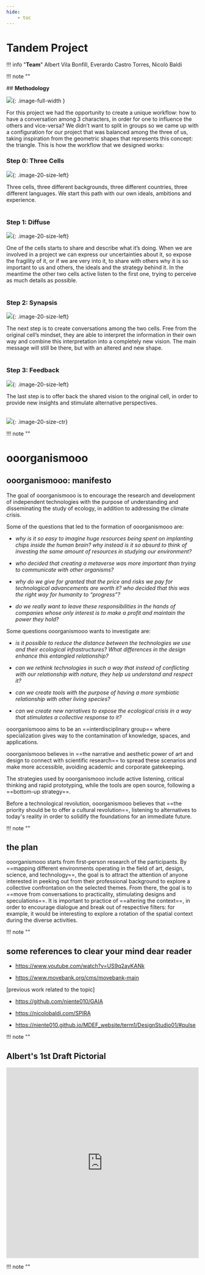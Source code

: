 ```yaml
---
hide:
    - toc
---
```

# **Tandem Project**

!!! info "**Team**"
     Albert Vila Bonfill, Everardo Castro Torres, Nicolò Baldi

!!! note ""

## **Methodology**

![](processTotal.png){: .image-full-width }

For this project we had the opportunity to create a unique workflow: how to have a conversation among 3 characters, in order for one to influence the others and vice-versa? 
We didn’t want to split in groups so we came up with a configuration for our project that was balanced among the three of us, taking inspiration from the geometric shapes that represents this concept: the triangle.
This is how the workflow that we designed works:

### **Step 0: Three Cells**
![](<project images/process0.png>){: .image-20-size-left}
<div style="clear:both;"></div>

Three cells, three different backgrounds, three different countries, three different languages. 
We start this path with our own ideals, ambitions and experience. <br></br>

### **Step 1: Diffuse**

![](<project images/process1.png>){: .image-20-size-left}
<div style="clear:both;"></div>

One of the cells starts to share and describe what it’s doing. When we are involved in a project we can express our uncertainties about it, so expose the fragility of it, or if we are very into it, to share with others why it is so important to us and others, the ideals and the strategy behind it. 
In the meantime the other two cells active listen to the first one, trying to perceive as much details as possible. <br></br>

### **Step 2: Synapsis**

![](<project images/process2.png>){: .image-20-size-left}
<div style="clear:both;"></div>

The next step is to create conversations among the two cells. Free from the original cell’s mindset, they are able to interpret the information in their own way and combine this interpretation into a completely new vision. 
The main message will still be there, but with an altered and new shape. <br></br>

### **Step 3: Feedback**

![](<project images/process3.png>){: .image-20-size-left}
<div style="clear:both;"></div>

The last step is to offer back the shared vision to the original cell, in order to provide new insights and stimulate alternative perspectives. <br></br>

![](<project images/process4.png>){: .image-20-size-ctr}
<div style="clear:both;"></div>

!!! note ""

# **ooorganismooo**

## **ooorganismooo: manifesto**

The goal of ooorganismooo is to encourage the research and development of independent technologies with the purpose of understanding and disseminating the study of ecology, in addition to addressing the climate crisis.

Some of the questions that led to the formation of ooorganismooo are:

- *why is it so easy to imagine huge resources being spent on implanting chips inside the human brain?* *why instead is it so absurd to think of investing the same amount of resources in studying our environment?*

- *who decided that creating a metaverse was more important than trying to communicate with other organisms?*

- *why do we give for granted that the price and risks we pay for technological advancements are worth it?* *who decided that this was the right way for humanity to “progress”?*

- *do we really want to leave these responsibilities in the hands of companies whose only interest is to make a profit and maintain the power they hold?*


Some questions ooorganismooo wants to investigate are:

- *is it possible to reduce the distance between the technologies we use and their ecological infrastructures? What differences in the design enhance this entangled relationship?*

 - *can we rethink technologies in such a way that instead of conflicting with our relationship with nature, they help us understand and respect it?*
    
- *can we create tools with the purpose of having a more symbiotic relationship with other living species?*
    
- *can we create new narratives to expose the ecological crisis in a way that stimulates a collective response to it?*
    
ooorganismooo aims to be an ==interdisciplinary group== where specialization gives way to the contamination of knowledge, spaces, and applications.

ooorganismooo believes in ==the narrative and aesthetic power of art and design to connect with scientific research== to spread these scenarios and make more accessible, avoiding academic and corporate gatekeeping.

The strategies used by ooorganismooo include active listening, critical thinking and rapid prototyping, while the tools are open source, following a ==bottom-up strategy==.

Before a technological revolution, ooorganismooo believes that ==the priority should be to offer a cultural revolution==, listening to alternatives to today's reality in order to solidify the foundations for an immediate future.

!!! note ""

## **the plan** 
ooorganismooo starts from first-person research of the participants.
By ==mapping different environments operating in the field of art, design, science, and technology==, the goal is to attract the attention of anyone interested in peeking out from their professional background to explore a collective confrontation on the selected themes.
From there, the goal is to ==move from conversations to practicality, stimulating designs and speculations==.
It is important to practice of ==altering the context==, in order to encourage dialogue and break out of respective filters: for example, it would be interesting to explore a rotation of the spatial context during the diverse activities.

!!! note ""

## **some references to clear your mind dear reader**

- https://www.youtube.com/watch?v=US9q2ayKANk

- https://www.movebank.org/cms/movebank-main

[previous work related to the topic]

- https://github.com/niente010/GAIA

- https://nicolobaldi.com/SPIRA

- https://niente010.github.io/MDEF_website/term1/DesignStudio01/#pulse

!!! note ""

## **Albert's 1st Draft Pictorial**

<iframe 
    src="https://docs.google.com/presentation/d/e/2PACX-1vRaFr4dV20LRlSXwdKME7Zhf_3ybIiNLH9Q64-jN7NeXQ3QuXn6SOHnsfS0ZFVKwI6X1WipqK6o5wjX/embed?start=false&loop=false&delayms=3000" 
    frameborder="0" 
    width="100%" 
    height="500" 
    allowfullscreen="true" 
    mozallowfullscreen="true" 
    webkitallowfullscreen="true">
</iframe>

!!! note ""
